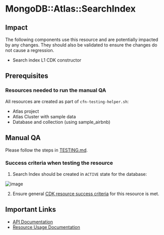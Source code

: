 # MongoDB::Atlas::SearchIndex

## Impact 
The following components use this resource and are potentially impacted by any changes. They should also be validated to ensure the changes do not cause a regression.
 - Search index L1 CDK constructor


## Prerequisites 
### Resources needed to run the manual QA
All resources are created as part of `cfn-testing-helper.sh`:

- Atlas project
- Atlas Cluster with sample data
- Database and collection (using sample_airbnb)



## Manual QA
Please follow the steps in [TESTING.md](../../../TESTING.md.md).


### Success criteria when testing the resource
1. Search Index should be created in `ACTIVE` state for the database:

![image](https://user-images.githubusercontent.com/122359335/227660157-b51c16cd-7a87-40b6-bdd9-9bbf44efeeec.png)

2. Ensure general [CDK resource success criteria](../../../TESTING.md#success-criteria-when-testing-the-resource) for this resource is met.

## Important Links
- [API Documentation](https://www.mongodb.com/docs/atlas/reference/api-resources-spec/#tag/Atlas-Search)
- [Resource Usage Documentation](https://www.mongodb.com/docs/atlas/atlas-search/create-index/)

